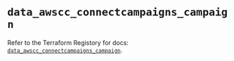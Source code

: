 # `data_awscc_connectcampaigns_campaign`

Refer to the Terraform Registory for docs: [`data_awscc_connectcampaigns_campaign`](https://registry.terraform.io/providers/hashicorp/awscc/0.70.0/docs/data-sources/connectcampaigns_campaign).
